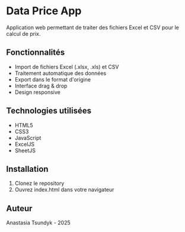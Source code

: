 # Data Price App

Application web permettant de traiter des fichiers Excel et CSV pour le calcul de prix.

## Fonctionnalités

- Import de fichiers Excel (.xlsx, .xls) et CSV
- Traitement automatique des données
- Export dans le format d'origine
- Interface drag & drop
- Design responsive

## Technologies utilisées

- HTML5
- CSS3
- JavaScript
- ExcelJS
- SheetJS

## Installation

1. Clonez le repository
2. Ouvrez index.html dans votre navigateur

## Auteur

Anastasia Tsundyk - 2025
